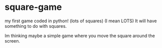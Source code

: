 # square-game
my first game coded in python! (lots of squares) (I mean LOTS)
It will have something to do with squares.

Im thinking maybe a simple game where you move the square around the screen.

